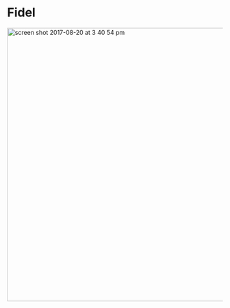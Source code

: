 # Fidel


<img width="639" alt="screen shot 2017-08-20 at 3 40 54 pm" src="https://user-images.githubusercontent.com/20131841/29497861-0eabaabe-85be-11e7-995a-52f35b90c9c7.png">
